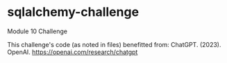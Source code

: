 # sqlalchemy-challenge

Module 10 Challenge

This challenge's code (as noted in files) benefitted from:
ChatGPT. (2023). OpenAI. https://openai.com/research/chatgpt
